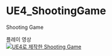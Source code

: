 # UE4_ShootingGame
Shooting Game

플레이 영상
<br>
 [![UE4로 제작한 Shooting Game](http://img.youtube.com/vi/7j0gP-ht8uQ/0.jpg)](https://youtu.be/7j0gP-ht8uQ=0s) 
